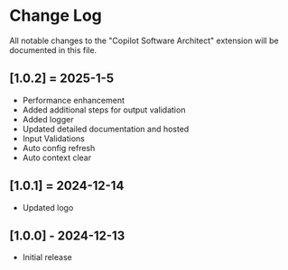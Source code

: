 # Change Log
All notable changes to the "Copilot Software Architect" extension will be documented in this file.

## [1.0.2] = 2025-1-5
- Performance enhancement
- Added additional steps for output validation
- Added logger
- Updated detailed documentation and hosted
- Input Validations
- Auto config refresh
- Auto context clear

## [1.0.1] = 2024-12-14
- Updated logo

## [1.0.0] - 2024-12-13
- Initial release